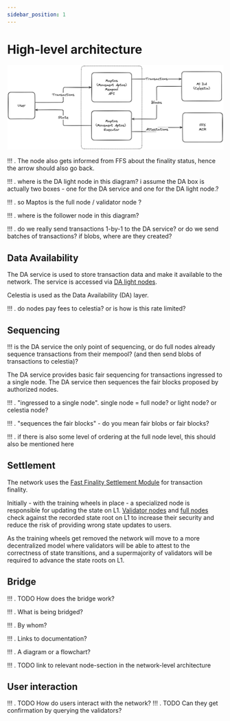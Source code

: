 ```yaml
---
sidebar_position: 1
---
```


# High-level architecture

![Architecture](./images/architecture.png)

!!! . The node also gets informed from FFS about the finality status, hence the arrow should also go back.

!!! . where is the DA light node in this diagram? i assume the DA box is actually two boxes - one for the DA service and one for the DA light node.?

!!! . so Maptos  is the full node / validator node ?

!!! . where is the follower node in this diagram?

!!! . do we really send transactions 1-by-1 to the DA service? or do we send batches of transactions? if blobs, where are they created?

## Data Availability

The DA service is used to store transaction data and make it available to the network. The service is accessed via [DA light nodes](./node_level_architecture.md#da-light-node).

Celestia is used as the Data Availability (DA) layer.


!!! . do nodes pay fees to celestia? or is how is this rate limited?

## Sequencing

!!! is the DA service the only point of sequencing, or do full nodes already sequence transactions from their mempool? (and then send blobs of transactions to celestia)?

The DA service provides basic fair sequencing for transactions ingressed to a single node. The DA service then sequences the fair blocks proposed by authorized nodes.

!!! .  "ingressed to a single node". single node = full node? or light node? or celestia node?

!!! . "sequences the fair blocks" - do you mean fair blobs or fair blocks? 

!!! . if there is also some level of ordering at the full node level, this should also be mentioned here

## Settlement

The network uses the [Fast Finality Settlement Module](../Introduction/technical_details.md#fast-finality-settlement-module) for transaction finality.

Initially - with the training wheels in place - a specialized node is responsible for updating the state on L1. [Validator nodes](./node_level_architecture.md#validator-node) and [full nodes](./node_level_architecture.md#full-node) check against the recorded state root on L1 to increase their security and reduce the risk of providing wrong state updates to users.

As the training wheels get removed the network will move to a more decentralized model where validators will be able to attest to the correctness of state transitions, and a supermajority of validators will be required to advance the state roots on L1.


## Bridge

!!! . TODO How does the bridge work? 

!!! . What is being bridged?

!!! . By whom?

!!! . Links to documentation?

!!! . A diagram or a flowchart?

!!! . TODO link to relevant node-section in the network-level architecture

## User interaction

!!! . TODO How do users interact with the network?
!!! . TODO Can they get confirmation by querying the validators?
